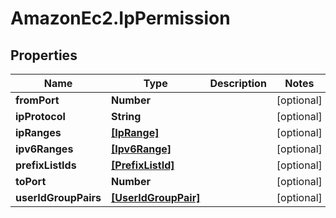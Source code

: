 # AmazonEc2.IpPermission

## Properties

Name | Type | Description | Notes
------------ | ------------- | ------------- | -------------
**fromPort** | **Number** |  | [optional] 
**ipProtocol** | **String** |  | [optional] 
**ipRanges** | [**[IpRange]**](IpRange.md) |  | [optional] 
**ipv6Ranges** | [**[Ipv6Range]**](Ipv6Range.md) |  | [optional] 
**prefixListIds** | [**[PrefixListId]**](PrefixListId.md) |  | [optional] 
**toPort** | **Number** |  | [optional] 
**userIdGroupPairs** | [**[UserIdGroupPair]**](UserIdGroupPair.md) |  | [optional] 


